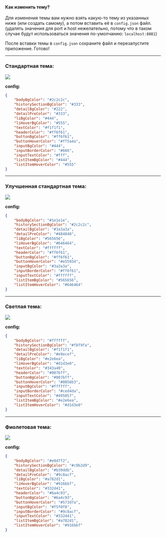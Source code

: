 #### Как изменить тему?

Для изменения темы вам нужно взять какую-то тему из указанных ниже (или создать самому), а потом вставить её в `config.json` файл. (удалять значения для port и host нежелательно, потому что в таком случае будут использоваться значения по-умолчанию: `localhost:8081`)

После вставки темы в `config.json` сохраните файл и перезапустите приложение. Готово!

---

### Стандартная тема:

![](https://i.ibb.co/RbLfnHF/base-theme.png)

**config:**

```json
{
	"bodyBgColor": "#2c2c2c",
	"historySectionBgColor": "#333",
	"detailBgColor": "#222",
	"detailPreColor": "#333",
	"liBgColor": "#444",
	"liHoverBgColor": "#555",
	"textColor": "#f1f1f1",
	"headerColor": "#ff6f61",
	"buttonBgColor": "#ff6f61",
	"buttonHoverColor": "#ff5a4a",
	"inputBgColor": "#444",
	"inputBorderColor": "#666",
	"inputTextColor": "#fff",
	"listItemBgColor": "#444",
	"listItemHoverColor": "#555"
}
```

---

### Улучшенная стандартная тема:

![](https://i.ibb.co/zZDQCbG/base2-theme.png)

**config:**

```json
{
	"bodyBgColor": "#1e1e1e",
	"historySectionBgColor": "#2c2c2c",
	"detailBgColor": "#3a3a3a",
	"detailPreColor": "#484848",
	"liBgColor": "#565656",
	"liHoverBgColor": "#646464",
	"textColor": "#ffffff",
	"headerColor": "#ff6f61",
	"buttonBgColor": "#ff6f61",
	"buttonHoverColor": "#e55934",
	"inputBgColor": "#3a3a3a",
	"inputBorderColor": "#ff6f61",
	"inputTextColor": "#ffffff",
	"listItemBgColor": "#565656",
	"listItemHoverColor": "#646464"
}
```

---

### Светлая тема:

![](https://i.ibb.co/27SJkXY/white-theme.png)

**config:**

```json
{
	"bodyBgColor": "#ffffff",
	"historySectionBgColor": "#f8f9fa",
	"detailBgColor": "#f1f1f1",
	"detailPreColor": "#e9ecef",
	"liBgColor": "#e2e6ea",
	"liHoverBgColor": "#d1d3e0",
	"textColor": "#343a40",
	"headerColor": "#007bff",
	"buttonBgColor": "#007bff",
	"buttonHoverColor": "#0056b3",
	"inputBgColor": "#ffffff",
	"inputBorderColor": "#ced4da",
	"inputTextColor": "#495057",
	"listItemBgColor": "#e2e6ea",
	"listItemHoverColor": "#d1d3e0"
}
```

---

### Фиолетовая тема:

![](https://i.ibb.co/Gn6MVb6/purple-theme.png)

**config:**

```json
{
	"bodyBgColor": "#e0d7f2",
	"historySectionBgColor": "#c9b2d9",
	"detailBgColor": "#b39ddb",
	"detailPreColor": "#9c8acf",
	"liBgColor": "#a782d1",
	"liHoverBgColor": "#916bbf",
	"textColor": "#332d41",
	"headerColor": "#6a4c93",
	"buttonBgColor": "#6a4c93",
	"buttonHoverColor": "#573d7a",
	"inputBgColor": "#f5f0f8",
	"inputBorderColor": "#9c8acf",
	"inputTextColor": "#332d41",
	"listItemBgColor": "#a782d1",
	"listItemHoverColor": "#916bbf"
}
```
